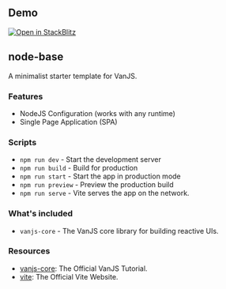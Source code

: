 ## Demo 

[![Open in StackBlitz](https://developer.stackblitz.com/img/open_in_stackblitz.svg)](https://stackblitz.com/fork/github/zakarialaoui10/mdz/tree/main/examples/vanjs?file=src%2Fblog%2Ftest.mdx)

## node-base

A minimalist starter template for VanJS.

### Features

- NodeJS Configuration (works with any runtime)
- Single Page Application (SPA)

### Scripts

- `npm run dev` - Start the development server
- `npm run build` - Build for production
- `npm run start` - Start the app in production mode
- `npm run preview` - Preview the production build
- `npm run serve` - Vite serves the app on the network.

### What's included

- `vanjs-core` - The VanJS core library for building reactive UIs.

### Resources

- [vanjs-core](https://vanjs.org/tutorial): The Official VanJS Tutorial.
- [vite](https://vite.dev): The Official Vite Website.
